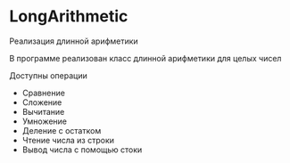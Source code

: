 # LongArithmetic
Реализация длинной арифметики

В программе реализован класс длинной арифметики для целых чисел

Доступны операции
 - Сравнение
 - Сложение
 - Вычитание
 - Умножение
 - Деление с остатком
 - Чтение числа из строки
 - Вывод числа с помощью стоки
